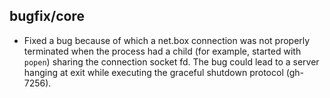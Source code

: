 ## bugfix/core

* Fixed a bug because of which a net.box connection was not properly terminated
  when the process had a child (for example, started with `popen`) sharing the
  connection socket fd. The bug could lead to a server hanging at exit while
  executing the graceful shutdown protocol (gh-7256).
